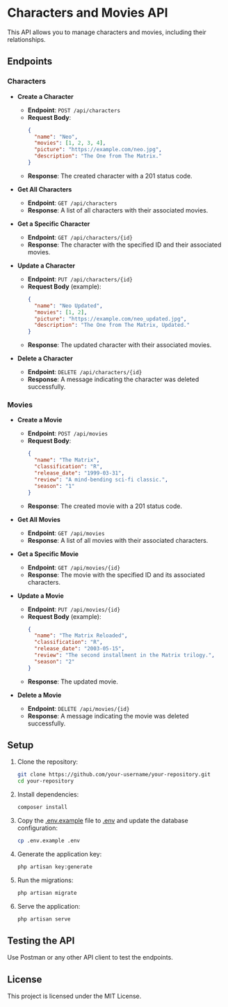 # Characters and Movies API

This API allows you to manage characters and movies, including their relationships.

## Endpoints

### Characters

- **Create a Character**
  - **Endpoint**: `POST /api/characters`
  - **Request Body**:
    ```json
    {
      "name": "Neo",
      "movies": [1, 2, 3, 4],
      "picture": "https://example.com/neo.jpg",
      "description": "The One from The Matrix."
    }
    ```
  - **Response**: The created character with a 201 status code.

- **Get All Characters**
  - **Endpoint**: `GET /api/characters`
  - **Response**: A list of all characters with their associated movies.

- **Get a Specific Character**
  - **Endpoint**: `GET /api/characters/{id}`
  - **Response**: The character with the specified ID and their associated movies.

- **Update a Character**
  - **Endpoint**: `PUT /api/characters/{id}`
  - **Request Body** (example):
    ```json
    {
      "name": "Neo Updated",
      "movies": [1, 2],
      "picture": "https://example.com/neo_updated.jpg",
      "description": "The One from The Matrix, Updated."
    }
    ```
  - **Response**: The updated character with their associated movies.

- **Delete a Character**
  - **Endpoint**: `DELETE /api/characters/{id}`
  - **Response**: A message indicating the character was deleted successfully.

### Movies

- **Create a Movie**
  - **Endpoint**: `POST /api/movies`
  - **Request Body**:
    ```json
    {
      "name": "The Matrix",
      "classification": "R",
      "release_date": "1999-03-31",
      "review": "A mind-bending sci-fi classic.",
      "season": "1"
    }
    ```
  - **Response**: The created movie with a 201 status code.

- **Get All Movies**
  - **Endpoint**: `GET /api/movies`
  - **Response**: A list of all movies with their associated characters.

- **Get a Specific Movie**
  - **Endpoint**: `GET /api/movies/{id}`
  - **Response**: The movie with the specified ID and its associated characters.

- **Update a Movie**
  - **Endpoint**: `PUT /api/movies/{id}`
  - **Request Body** (example):
    ```json
    {
      "name": "The Matrix Reloaded",
      "classification": "R",
      "release_date": "2003-05-15",
      "review": "The second installment in the Matrix trilogy.",
      "season": "2"
    }
    ```
  - **Response**: The updated movie.

- **Delete a Movie**
  - **Endpoint**: `DELETE /api/movies/{id}`
  - **Response**: A message indicating the movie was deleted successfully.

## Setup

1. Clone the repository:
    ```sh
    git clone https://github.com/your-username/your-repository.git
    cd your-repository
    ```

2. Install dependencies:
    ```sh
    composer install
    ```

3. Copy the [.env.example](http://_vscodecontentref_/3) file to [.env](http://_vscodecontentref_/4) and update the database configuration:
    ```sh
    cp .env.example .env
    ```

4. Generate the application key:
    ```sh
    php artisan key:generate
    ```

5. Run the migrations:
    ```sh
    php artisan migrate
    ```

6. Serve the application:
    ```sh
    php artisan serve
    ```

## Testing the API

Use Postman or any other API client to test the endpoints.

## License

This project is licensed under the MIT License.